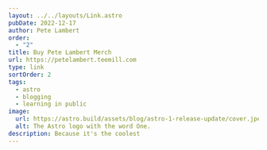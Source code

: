```yaml
---
layout: ../../layouts/Link.astro
pubDate: 2022-12-17
author: Pete Lambert
order:
  - "2"
title: Buy Pete Lambert Merch
url: https://petelambert.teemill.com
type: link
sortOrder: 2
tags:
  - astro
  - blogging
  - learning in public
image:
  url: https://astro.build/assets/blog/astro-1-release-update/cover.jpeg
  alt: The Astro logo with the word One.
description: Because it's the coolest
---
```

